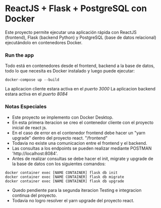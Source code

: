 # ReactJS + Flask + PostgreSQL con Docker

Este proyecto permite ejecutar una aplicación rápida con ReactJS (frontend), Flask (backend Python) y PostgreSQL (base de datos relacional) ejecutándolo en contenedores Docker.

### Run the app

Todo está en contenedores desde el frontend, backend a la base de datos, todo lo que necesita es Docker instalado y luego puede ejecutar:

```
docker-compose up --build
```

La aplicacion cliente estara activa en el _puerto 3000_
La aplicacion backend estara activa en el _puerto 8084_

### Notas Especiales

- Este proyecto se implemento con Docker Desktop.
- En esta primera iteracion se creo el contenedor cliente con el proyecto inicial de react js.
- En el caso de error en el contenedor frontend debe hacer un "yarn upgrade" dentro del proyecto react. "/frontend"
- Todavia no existe una comunicacion entre el frontend y el backend.
- Las consultas a los endpoints se pueden realizar mediante POSTMAN 'http://localhost:8084'.
- Antes de realizar consultas se debe hacer el init, migrate y upgrade de la base de datos con los siguientes comandos:

```
docker container exec [NAME CONTAINER] flask db init
docker container exec [NAME CONTAINER] flask db migrate
docker container exec [NAME CONTAINER] flask db upgrade
```

- Quedo pendiente para la segunda iteracion Testing e integracion continua del proyecto.
- Todavia no logro resolver el yarn upgrade del proyecto react.
